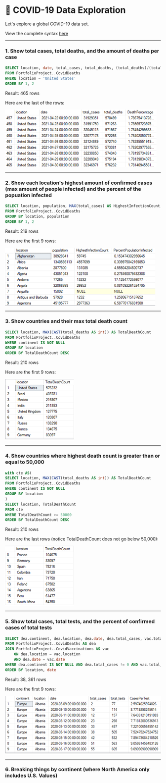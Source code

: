 # 💉 COVID-19 Data Exploration 

Let's explore a global COVID-19 data set.

View the complete syntax [here](https://github.com/rb118/PortfolioProject/blob/main/COVID_Project/Covid_Portfolio_SQL_Final.sql)

***

### 1. Show total cases, total deaths, and the amount of deaths per case

``` sql
SELECT location, date, total_cases, total_deaths, (total_deaths)/(total_cases)*100 AS DeathPercentage
FROM PortfolioProject..CovidDeaths
WHERE location = 'United States'
ORDER BY 1, 2
```

Result: 465 rows

Here are the last of the rows:

![](CovidProjectImages/covid_sql_image_1.png)

***

### 2. Show each location's highest amount of confirmed cases (max amount of people infected) and the percent of the popuation infected

``` sql 
SELECT location, population, MAX(total_cases) AS HighestInfectionCount, MAX((total_cases/population))*100 AS PercentPopulationInfected
FROM PortfolioProject..CovidDeaths
GROUP BY location, population
ORDER BY 1, 2
```

Result: 219 rows

Here are the first 9 rows:

![](CovidProjectImages/covid_sql_image_2.png)

***

### 3. Show countries and their max total death count

``` sql
SELECT location, MAX(CAST(total_deaths AS int)) AS TotalDeathCount
FROM PortfolioProject..CovidDeaths
WHERE continent IS NOT NULL
GROUP BY location
ORDER BY TotalDeathCount DESC
```

Result: 210 rows

Here are the first 9 rows:

![](CovidProjectImages/covid_sql_image_3.png)

***

### 4. Show countries where highest death count is greater than or equal to 50,000

``` sql
with cte AS(
SELECT location, MAX(CAST(total_deaths AS int)) AS TotalDeathCount
FROM PortfolioProject..CovidDeaths
WHERE continent IS NOT NULL 
GROUP BY location
)
SELECT location, TotalDeathCount
FROM cte
WHERE TotalDeathCount >= 50000
ORDER BY TotalDeathCount DESC
```

Result: 210 rows

Here are the last rows (notice TotalDeathCount does not go below 50,000):

![](CovidProjectImages/covid_sql_image_4.png)

***

### 5. Show total cases, total tests, and the percent of confirmed cases of total tests

``` sql
SELECT dea.continent, dea.location, dea.date, dea.total_cases, vac.total_tests, (dea.total_cases/vac.total_tests)*100 AS CasesPerTest
FROM PortfolioProject..CovidDeaths AS dea
JOIN PortfolioProject..CovidVaccinations AS vac
	ON dea.location = vac.location
	AND dea.date = vac.date
WHERE dea.continent IS NOT NULL AND dea.total_cases != 0 AND vac.total_tests != 0
ORDER BY location, date
```

Result: 38, 361 rows

Here are the first 9 rows: 

![](CovidProjectImages/covid_sql_image_5.png)

***

### 6. Breaking things by continent (where North America only includes U.S. Values)
